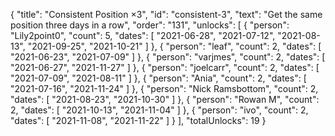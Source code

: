 {
  "title": "Consistent Position ×3",
  "id": "consistent-3",
  "text": "Get the same position three days in a row",
  "order": "131",
  "unlocks": [
    {
      "person": "Lily2point0",
      "count": 5,
      "dates": [
        "2021-06-28",
        "2021-07-12",
        "2021-08-13",
        "2021-09-25",
        "2021-10-21"
      ]
    },
    {
      "person": "leaf",
      "count": 2,
      "dates": [
        "2021-06-23",
        "2021-07-09"
      ]
    },
    {
      "person": "varjmes",
      "count": 2,
      "dates": [
        "2021-06-27",
        "2021-11-27"
      ]
    },
    {
      "person": "joelcarr",
      "count": 2,
      "dates": [
        "2021-07-09",
        "2021-08-11"
      ]
    },
    {
      "person": "Ania",
      "count": 2,
      "dates": [
        "2021-07-16",
        "2021-11-24"
      ]
    },
    {
      "person": "Nick Ramsbottom",
      "count": 2,
      "dates": [
        "2021-08-23",
        "2021-10-30"
      ]
    },
    {
      "person": "Rowan M",
      "count": 2,
      "dates": [
        "2021-10-13",
        "2021-11-04"
      ]
    },
    {
      "person": "ivo",
      "count": 2,
      "dates": [
        "2021-11-08",
        "2021-11-22"
      ]
    }
  ],
  "totalUnlocks": 19
}